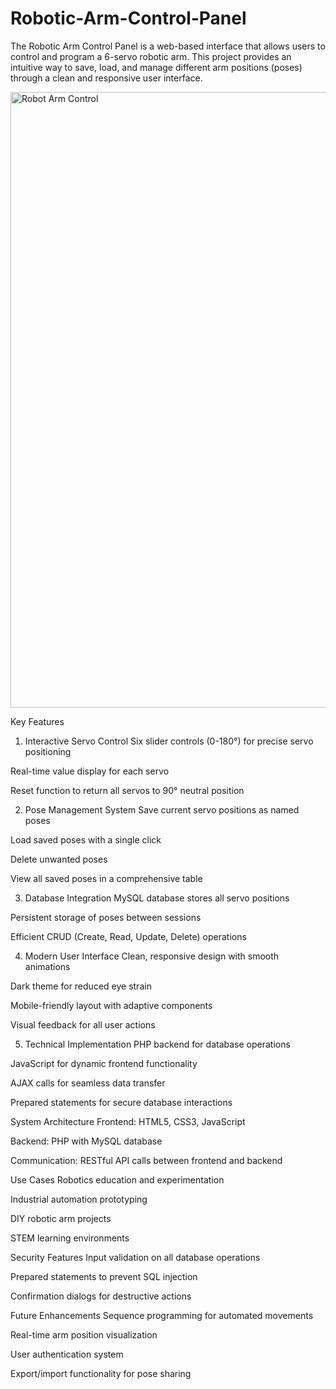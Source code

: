 # Robotic-Arm-Control-Panel
The Robotic Arm Control Panel is a web-based interface that allows users to control and program a 6-servo robotic arm. This project provides an intuitive way to save, load, and manage different arm positions (poses) through a clean and responsive user interface.

<img width="1920" height="985" alt="‪Robot Arm Control" src="https://github.com/user-attachments/assets/f0c7e912-2c61-4930-9846-2191159511d0" />

Key Features
1. Interactive Servo Control
Six slider controls (0-180°) for precise servo positioning

Real-time value display for each servo

Reset function to return all servos to 90° neutral position

2. Pose Management System
Save current servo positions as named poses

Load saved poses with a single click

Delete unwanted poses

View all saved poses in a comprehensive table

3. Database Integration
MySQL database stores all servo positions

Persistent storage of poses between sessions

Efficient CRUD (Create, Read, Update, Delete) operations

4. Modern User Interface
Clean, responsive design with smooth animations

Dark theme for reduced eye strain

Mobile-friendly layout with adaptive components

Visual feedback for all user actions

5. Technical Implementation
PHP backend for database operations

JavaScript for dynamic frontend functionality

AJAX calls for seamless data transfer

Prepared statements for secure database interactions

System Architecture
Frontend: HTML5, CSS3, JavaScript

Backend: PHP with MySQL database

Communication: RESTful API calls between frontend and backend

Use Cases
Robotics education and experimentation

Industrial automation prototyping

DIY robotic arm projects

STEM learning environments

Security Features
Input validation on all database operations

Prepared statements to prevent SQL injection

Confirmation dialogs for destructive actions

Future Enhancements
Sequence programming for automated movements

Real-time arm position visualization

User authentication system

Export/import functionality for pose sharing

